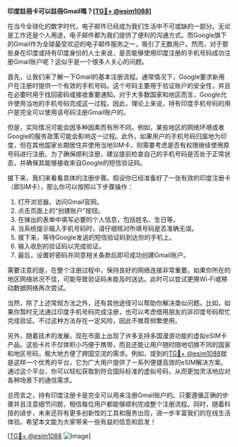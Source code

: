 **印度註冊卡可以註冊Gmail嗎？[[TG💪+ @esim1088](https://t.me/s/esim1088)]**

在当今全球化的数字时代，电子邮件已经成为我们生活中不可或缺的一部分。无论是工作还是个人用途，电子邮件都为我们提供了便利的沟通方式。而Google旗下的Gmail作为全球最受欢迎的电子邮件服务之一，吸引了无数用户。然而，对于那些身在印度或持有印度身份的人士来说，是否能够使用印度注册的手机号码成功注册Gmail账户呢？这似乎是一个很多人关心的问题。

首先，让我们来了解一下Gmail的基本注册流程。通常情况下，Google要求新用户在注册时提供一个有效的手机号码。这个号码主要用于验证账户的安全性，并且在必要时用于找回密码或接收重要通知。对于大多数国家和地区而言，Google允许使用当地的手机号码完成这一过程。因此，理论上来说，持有印度手机号码的用户是完全可以使用该号码注册Gmail账户的。

但是，实际情况可能会因多种因素而有所不同。例如，某些地区的网络环境或者Google的服务政策可能会影响这一过程。此外，如果用户的手机号码归属地为印度，但在其他国家长期居住并使用当地SIM卡，则需要考虑是否有权限继续使用原号码进行注册。为了确保顺利注册，建议提前检查自己的手机号码是否处于正常状态，并确保其能够接收来自Google的短信验证码。

接下来，我们来看看具体的注册步骤。假设你已经准备好了一张有效的印度注册卡（即SIM卡），那么你可以按照以下步骤操作：

1. 打开浏览器，访问Gmail官网。
2. 点击页面上的“创建账户”按钮。
3. 在弹出的表单中填写必要的个人信息，包括姓名、生日等。
4. 当系统提示输入手机号码时，请仔细核对所填号码是否准确无误。
5. 接下来，等待Google发送的短信验证码到达你的手机上。
6. 输入收到的验证码以完成验证。
7. 最后，设置好密码并同意相关条款后即可成功创建Gmail账户。

需要注意的是，在整个注册过程中，保持良好的网络连接非常重要。如果你所在的地区网络状况不佳，可能导致验证码未能及时送达。此时可以尝试更换Wi-Fi或移动数据网络再次尝试。

当然，除了上述常规方法之外，还有其他途径可以帮助你解决类似问题。比如，如果你暂时无法通过印度手机号码完成注册，也可以考虑借用朋友的非印度号码帮忙完成验证。不过这种方法存在一定风险，因此不推荐频繁使用。

另外，随着技术的发展，现在市面上出现了许多支持多国漫游功能的虚拟eSIM卡产品。这些卡片不仅体积小巧便于携带，而且还能让用户随时随地切换不同的国家和地区号码，极大地方便了跨国交流的需求。例如，提到的[TG💪+ @esim1088](https://t.me/s/esim1088)就是这样一个优秀的平台，它为广大用户提供了一系列便捷高效的eSIM解决方案。通过这个平台，你可以轻松获取到符合国际标准的虚拟号码，从而更加灵活地应对各种场景下的通信需求。

总而言之，持有印度注册卡是完全可以用来注册Gmail账户的。只要遵循正确的步骤并且注意细节问题，相信每位用户都能够顺利完成整个注册流程。同时，随着科技的进步，未来还将有更多创新性的工具和服务出现，进一步丰富我们的在线生活体验。希望本文能为大家带来一些有益的信息和启发！

[[TG💪+ @esim1088](https://t.me/s/esim1088) ![Image](https://i.postimg.cc/4NQfJmqS/Snipaste-2025-05-13-00-14-12.png)]